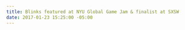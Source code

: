 ```yaml
---
title: Blinks featured at NYU Global Game Jam & finalist at SXSW
date: 2017-01-23 15:25:00 -05:00
---
```


 